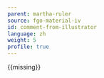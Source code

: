 ```yaml
---
parent: martha-ruler
source: fgo-material-iv
id: comment-from-illustrator
language: zh
weight: 5
profile: true
---
```


{{missing}}
